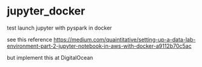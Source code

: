 # jupyter_docker
test launch jupyter with pyspark in docker

see this reference
https://medium.com/quaintitative/setting-up-a-data-lab-environment-part-2-jupyter-notebook-in-aws-with-docker-a9112b70c5ac

but implement this at DigitalOcean

